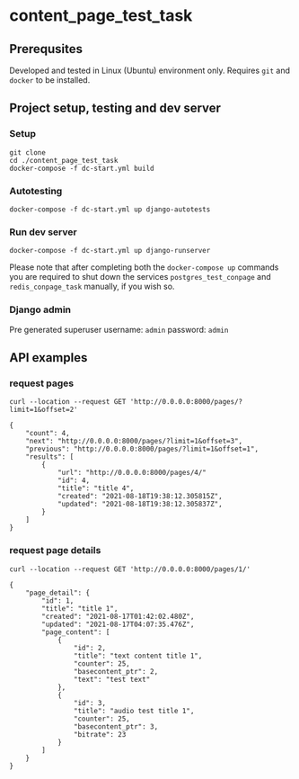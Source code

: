 # content_page_test_task

## Prerequsites
Developed and tested in Linux (Ubuntu) environment only. Requires `git` and `docker` to be installed. 

## Project setup, testing and dev server
### Setup
```
git clone 
cd ./content_page_test_task
docker-compose -f dc-start.yml build
```
### Autotesting
```
docker-compose -f dc-start.yml up django-autotests
```
### Run dev server
```
docker-compose -f dc-start.yml up django-runserver
```

Please note that after completing both the `docker-compose up` commands you are required to shut down the services `postgres_test_conpage` and `redis_conpage_task` manually, if you wish so.

### Django admin
Pre generated superuser username: `admin` password: `admin`

## API examples
### request pages
`curl --location --request GET 'http://0.0.0.0:8000/pages/?limit=1&offset=2'`

```
{
    "count": 4,
    "next": "http://0.0.0.0:8000/pages/?limit=1&offset=3",
    "previous": "http://0.0.0.0:8000/pages/?limit=1&offset=1",
    "results": [
        {   
            "url": "http://0.0.0.0:8000/pages/4/"
            "id": 4,
            "title": "title 4",
            "created": "2021-08-18T19:38:12.305815Z",
            "updated": "2021-08-18T19:38:12.305837Z",
        }
    ]
}
```

### request page details
`curl --location --request GET 'http://0.0.0.0:8000/pages/1/'`

```
{
    "page_detail": {
        "id": 1,
        "title": "title 1",
        "created": "2021-08-17T01:42:02.480Z",
        "updated": "2021-08-17T04:07:35.476Z",
        "page_content": [
            {
                "id": 2,
                "title": "text content title 1",
                "counter": 25,
                "basecontent_ptr": 2,
                "text": "test text"
            },
            {
                "id": 3,
                "title": "audio test title 1",
                "counter": 25,
                "basecontent_ptr": 3,
                "bitrate": 23
            }
        ]
    }
}
```